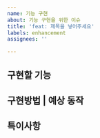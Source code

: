 ```yaml
---
name: 기능 구현
about: 기능 구현을 위한 이슈
title: 'feat: 제목을 넣어주세요'
labels: enhancement
assignees: ''

---
```


**구현할 기능**
---


**구현방법 | 예상 동작**
---


**특이사항**
---
